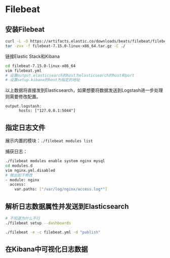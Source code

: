#  Filebeat

## 安装Filebeat

```bash
curl -L -O https://artifacts.elastic.co/downloads/beats/filebeat/filebeat-7.15.0-linux-x86_64.tar.gz
tar -zvx -f filebeat-7.15.0-linux-x86_64.tar.gz -C ./
```

链接Elastic Stack和Kibana

```bash
cd filebeat-7.15.0-linux-x86_64
vim filebeat.yml
# 设置output.elasticsearch的host为elasticsearch的host和port
# 设置setup.kibana的host为指定的地址
```

以上数据将直接发到Elasticsearch，如果想要将数据发送到Logstash进一步处理则需要修改配置。

```
output.logstash:
      hosts: ["127.0.0.1:5044"]
```



## 指定日志文件

展示内置的模块：`./filebeat modules list`

捕获日志：

```bash
./filebeat modules enable system nginx mysql
cd modules.d
vim nginx.yml.disabled
# 做出如下修改
- module: nginx
  access:
    var.paths: ["/var/log/nginx/access.log*"]
```



## 解析日志数据属性并发送到Elasticsearch

```bash
# 不知道为什么不行
./filebeat setup --dashboards

./filebeat -e -c filebeat.yml -d "publish"
```



## 在Kibana中可视化日志数据

